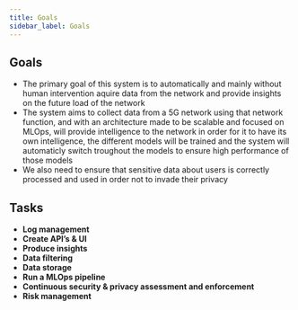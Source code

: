 ```yaml
---
title: Goals
sidebar_label: Goals
---
```

## Goals

- The primary goal of this system is to automatically and mainly without human intervention aquire data from the network and provide insights on the future load of the network
- The system aims to collect data from a 5G network using that network function, and with an architecture made to be scalable and focused on MLOps, will provide intelligence to the network in order for it to have its own intelligence, the different models will be trained and the system will automaticly switch troughout the models to ensure high performance of those models
- We also need to ensure that sensitive data about users is correctly processed and used in order not to invade their privacy

## Tasks

- **Log management**
- **Create API’s & UI**
- **Produce insights**
- **Data filtering**
- **Data storage**
- **Run a MLOps pipeline**
- **Continuous security & privacy assessment and enforcement**
- **Risk management**